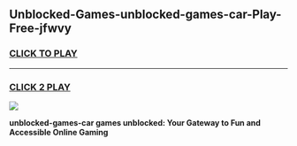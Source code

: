 
## Unblocked-Games-unblocked-games-car-Play-Free-jfwvy
<h3>
<a href="https://premium76.site?title=unblocked-games-car&ref=18A">CLICK TO PLAY</a></h3>
<hr>

<h3>
<a href="https://premium76.site?title=unblocked-games-car&ref=18A">CLICK 2 PLAY</a>
  
</h3>

<a href="https://premium76.site?title=unblocked-games-car&ref=18A"><img src="https://clearcache.store/games.png"></a>


**unblocked-games-car games unblocked: Your Gateway to Fun and Accessible Online Gaming**
